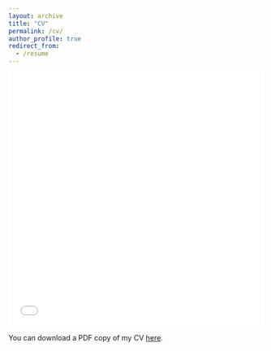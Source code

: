```yaml
---
layout: archive
title: "CV"
permalink: /cv/
author_profile: true
redirect_from:
  - /resume
---
```


<iframe src="/files/pdf/igunduz.pdf" width="100%" height="500" frameborder="no" border="0" marginwidth="0" marginheight="0"></iframe>

You can download a PDF copy of my CV [here](/files/pdf/igunduz.pdf).
